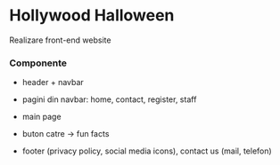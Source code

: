 # Hollywood Halloween

Realizare front-end website

### Componente

- header + navbar

- pagini din navbar: home, contact, register, staff

- main page

- buton catre -> fun facts

- footer (privacy policy, social media icons), contact us (mail, telefon)
